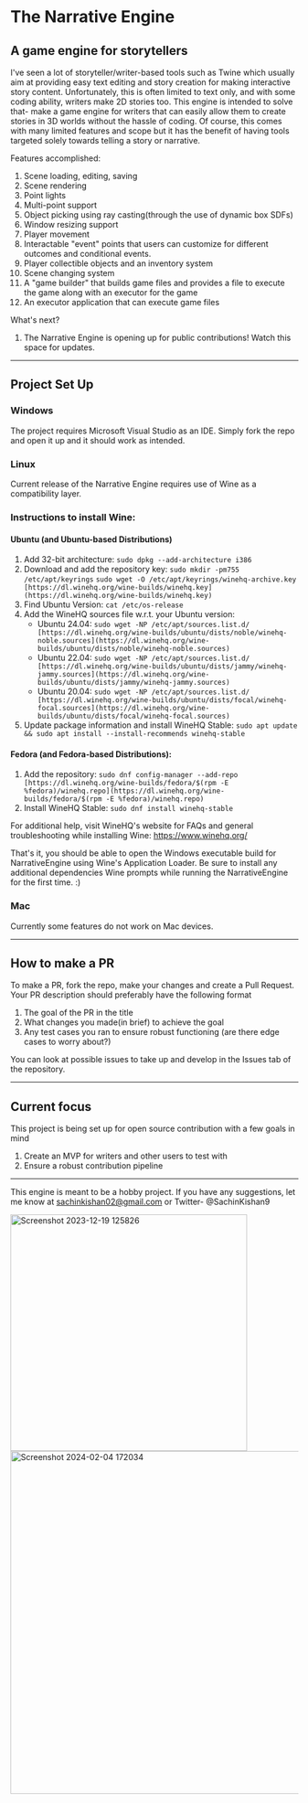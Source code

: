 # The Narrative Engine
## A game engine for storytellers
I've seen a lot of storyteller/writer-based tools such as Twine which usually aim at providing easy text editing and story creation for making interactive story content. Unfortunately, this is often limited to text only, and with some coding ability, writers make 2D stories too. This engine is intended to solve that- make a game engine for writers that can easily allow them to create stories in 3D worlds without the hassle of coding. Of course, this comes with many limited features and scope but it has the benefit of having tools targeted solely towards telling a story or narrative.

Features accomplished:
1. Scene loading, editing, saving
2. Scene rendering
3. Point lights
4. Multi-point support
5. Object picking using ray casting(through the use of dynamic box SDFs)
6. Window resizing support
7. Player movement
8. Interactable "event" points that users can customize for different outcomes and conditional events. 
9. Player collectible objects and an inventory system
10. Scene changing system
11. A "game builder" that builds game files and provides a file to execute the game along with an executor for the game
12. An executor application that can execute game files

What's next?
1. The Narrative Engine is opening up for public contributions! Watch this space for updates.

<hr>

## Project Set Up

### Windows
The project requires Microsoft Visual Studio as an IDE. Simply fork the repo and open it up and it should work as intended.

### Linux
Current release of the Narrative Engine requires use of Wine as a compatibility layer.
### Instructions to install Wine:
#### Ubuntu (and Ubuntu-based Distributions)
1. Add 32-bit architecture:
	`sudo dpkg --add-architecture i386`
2. Download and add the repository key:
	`sudo mkdir -pm755 /etc/apt/keyrings`
	`sudo wget -O /etc/apt/keyrings/winehq-archive.key [https://dl.winehq.org/wine-builds/winehq.key](https://dl.winehq.org/wine-builds/winehq.key)`
3. Find Ubuntu Version:
	`cat /etc/os-release`
4. Add the WineHQ sources file w.r.t. your Ubuntu version:
	- Ubuntu 24.04:
	`sudo wget -NP /etc/apt/sources.list.d/ [https://dl.winehq.org/wine-builds/ubuntu/dists/noble/winehq-noble.sources](https://dl.winehq.org/wine-builds/ubuntu/dists/noble/winehq-noble.sources)`
	- Ubuntu 22.04:
	`sudo wget -NP /etc/apt/sources.list.d/ [https://dl.winehq.org/wine-builds/ubuntu/dists/jammy/winehq-jammy.sources](https://dl.winehq.org/wine-builds/ubuntu/dists/jammy/winehq-jammy.sources)`
	- Ubuntu 20.04:
	`sudo wget -NP /etc/apt/sources.list.d/ [https://dl.winehq.org/wine-builds/ubuntu/dists/focal/winehq-focal.sources](https://dl.winehq.org/wine-builds/ubuntu/dists/focal/winehq-focal.sources)`
5. Update package information and install WineHQ Stable:
	`sudo apt update && sudo apt install --install-recommends winehq-stable`
#### Fedora (and Fedora-based Distributions):
1. Add the repository:
	`sudo dnf config-manager --add-repo [https://dl.winehq.org/wine-builds/fedora/$(rpm -E %fedora)/winehq.repo](https://dl.winehq.org/wine-builds/fedora/$(rpm -E %fedora)/winehq.repo)`
2. Install WineHQ Stable:
	`sudo dnf install winehq-stable`

For additional help, visit WineHQ's website for FAQs and general troubleshooting while installing Wine: https://www.winehq.org/

That's it, you should be able to open the Windows executable build for NarrativeEngine using Wine's Application Loader. Be sure to install any additional dependencies Wine prompts while running the NarrativeEngine for the first time. :)
### Mac
Currently some features do not work on Mac devices.

<hr>

## How to make a PR
To make a PR, fork the repo, make your changes and create a Pull Request. Your PR description should preferably have the following format

1. The goal of the PR in the title
2. What changes you made(in brief) to achieve the goal
3. Any test cases you ran to ensure robust functioning (are there edge cases to worry about?)

You can look at possible issues to take up and develop in the Issues tab of the repository.

<hr>

## Current focus
This project is being set up for open source contribution with a few goals in mind

1. Create an MVP for writers and other users to test with
2. Ensure a robust contribution pipeline


<hr>

This engine is meant to be a hobby project. 
If you have any suggestions, let me know at sachinkishan02@gmail.com or Twitter- @SachinKishan9

<img width="414" alt="Screenshot 2023-12-19 125826" src="https://github.com/SachinKishan/Narrative-Engine/assets/33657481/2378ab60-7892-46ab-a1f5-1d1e93fda665">


<img width="600" alt="Screenshot 2024-02-04 172034" src="https://github.com/SachinKishan/Narrative-Engine/assets/33657481/a2a0ddc0-d06c-40ed-a4ea-351686d122ae">
